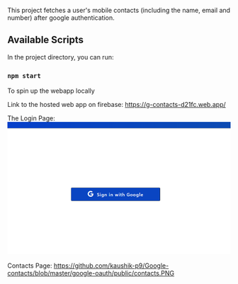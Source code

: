 This project fetches a user's mobile contacts (including the name, email and number) after google authentication.

## Available Scripts

In the project directory, you can run:

### `npm start`

To spin up the webapp locally

Link to the hosted web app on firebase:
https://g-contacts-d21fc.web.app/

The Login Page:
![](https://github.com/kaushik-p9/Google-contacts/blob/master/google-oauth/public/login%20page.PNG)

Contacts Page:
https://github.com/kaushik-p9/Google-contacts/blob/master/google-oauth/public/contacts.PNG
